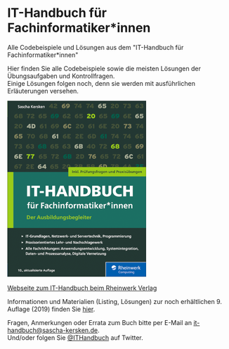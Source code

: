 # IT-Handbuch für Fachinformatiker*innen
Alle Codebeispiele und Lösungen aus dem "IT-Handbuch für Fachinformatiker*innen"

Hier finden Sie alle Codebeispiele sowie die meisten Lösungen der Übungsaufgaben und Kontrollfragen.<br />
Einige Lösungen folgen noch, denn sie werden mit ausführlichen Erläuterungen versehen.

![Cover von "IT-Handbuch für Fachinformatiker*innen" von Sascha Kersken, 10. Auflage (2021)](it-handbuch-10-small.png)

[Webseite zum IT-Handbuch beim Rheinwerk Verlag](https://www.rheinwerk-verlag.de/it-handbuch-fur-fachinformatikerinnen_5274/)

Informationen und Materialien (Listing, Lösungen) zur noch erhältlichen 9. Auflage (2019) finden Sie [hier](https://www.rheinwerk-verlag.de/it-handbuch-fuer-fachinformatiker-der-ausbildungsbegleiter/).

Fragen, Anmerkungen oder Errata zum Buch bitte per E-Mail an [it-handbuch@sascha-kersken.de](mailto:it-handbuch@sascha-kersken.de).<br />
Und/oder folgen Sie [@ITHandbuch](https://twitter.com/ITHandbuch) auf Twitter.
